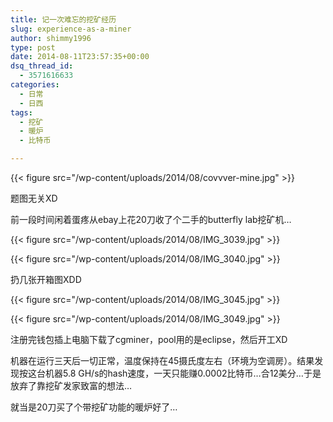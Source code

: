 ```yaml
---
title: 记一次难忘的挖矿经历
slug: experience-as-a-miner
author: shimmy1996
type: post
date: 2014-08-11T23:57:35+00:00
dsq_thread_id:
  - 3571616633
categories:
  - 日常
  - 日西
tags:
  - 挖矿
  - 暖炉
  - 比特币

---
```

{{< figure src="/wp-content/uploads/2014/08/covvver-mine.jpg" >}}

题图无关XD

前一段时间闲着蛋疼从ebay上花20刀收了个二手的butterfly lab挖矿机&#8230;

{{< figure src="/wp-content/uploads/2014/08/IMG_3039.jpg" >}}

{{< figure src="/wp-content/uploads/2014/08/IMG_3040.jpg" >}}

扔几张开箱图XDD

{{< figure src="/wp-content/uploads/2014/08/IMG_3045.jpg" >}}

{{< figure src="/wp-content/uploads/2014/08/IMG_3049.jpg" >}}

注册完钱包插上电脑下载了cgminer，pool用的是eclipse，然后开工XD

机器在运行三天后一切正常，温度保持在45摄氏度左右（环境为空调房）。结果发现按这台机器5.8 GH/s的hash速度，一天只能赚0.0002比特币&#8230;合12美分&#8230;于是放弃了靠挖矿发家致富的想法&#8230;

就当是20刀买了个带挖矿功能的暖炉好了&#8230;
